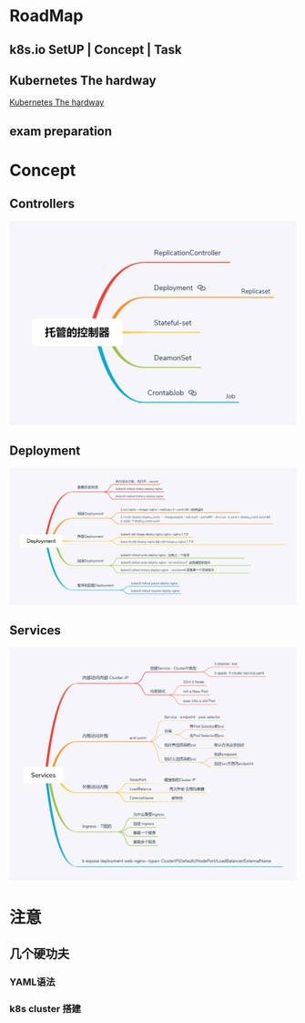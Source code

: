 #  RoadMap


## k8s.io SetUP | Concept | Task   


## Kubernetes The hardway   
[Kubernetes The hardway ](https://github.com/latermonk/cka-pre/blob/master/Issues/05-k8s-the-hard-way.md   )


## exam preparation


# Concept   

## Controllers   
![](https://raw.githubusercontent.com/latermonk/cka-pre/master/Issues/images/Pod-Controller.png) 

## Deployment

![](https://raw.githubusercontent.com/latermonk/cka-pre/master/Issues/images/Deployment.png)

## Services   
![](https://raw.githubusercontent.com/latermonk/cka-pre/master/Issues/images/Services-Detail.png)


#  注意  
##  几个硬功夫   

###  YAML语法 
###  k8s cluster 搭建  

